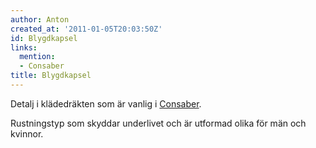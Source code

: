 ```yaml
---
author: Anton
created_at: '2011-01-05T20:03:50Z'
id: Blygdkapsel
links:
  mention:
  - Consaber
title: Blygdkapsel
---
```


Detalj i klädedräkten som är vanlig i [Consaber].

Rustningstyp som skyddar underlivet och är utformad olika för män och kvinnor.

  [Consaber]: Consaber
